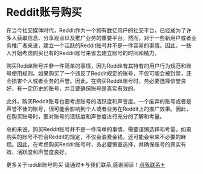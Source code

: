 # Reddit账号购买

在当今社交媒体时代，Reddit作为一个拥有数亿用户的社交平台，已经成为了许多人获取信息、分享观点以及推广业务的重要平台。然而，对于一些新用户或者业务推广者来说，建立一个活跃的Reddit账号并不是一件容易的事情。因此，一些人开始考虑购买已有的Reddit账号来省去建立账号的时间和精力。

购买Reddit账号并非一件简单的事情，因为Reddit有其特有的用户行为规范和账号使用规则。如果购买了一个违反了Reddit规定的账号，不仅可能会被封禁，还会损害个人或者业务的声誉。因此，在购买Reddit账号时，务必要选择信誉良好、有一定历史的账号，并且要确保账号是真实有效的。

此外，购买Reddit账号也要考虑账号的活跃度和声誉度。一个废弃的账号或者是声誉不佳的账号，很可能会影响到个人或者业务在Reddit上的推广效果。因此，在购买账号时，要对账号的活跃度和声誉度进行充分的了解和考量。

总的来说，购买Reddit账号并不是一件简单的事情，需要谨慎选择和考量。如果购买的账号不符合Reddit的规定，不仅会浪费金钱，还可能会带来不必要的麻烦。因此，在考虑购买Reddit账号时，务必要慎重选择，并确保账号的真实有效、活跃度和声誉度良好。

更多关于reddit账号购买 请通过✈与我们联系,感谢阅读！[点我联系✈](https://bbs.G208.com)